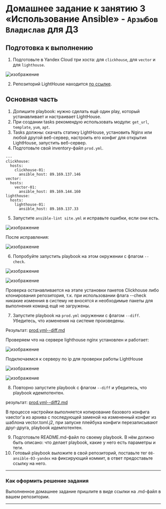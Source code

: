 # Домашнее задание к занятию 3 «Использование Ansible» - `Арзыбов Владислав` для ДЗ

## Подготовка к выполнению

1. Подготовьте в Yandex Cloud три хоста: для `clickhouse`, для `vector` и для `lighthouse`.

![изображение](https://github.com/user-attachments/assets/74ec6682-4eed-4689-a370-3cdc19c85226)

2. Репозиторий LightHouse находится [по ссылке](https://github.com/VKCOM/lighthouse).

## Основная часть

1. Допишите playbook: нужно сделать ещё один play, который устанавливает и настраивает LightHouse.
2. При создании tasks рекомендую использовать модули: `get_url`, `template`, `yum`, `apt`.
3. Tasks должны: скачать статику LightHouse, установить Nginx или любой другой веб-сервер, настроить его конфиг для открытия LightHouse, запустить веб-сервер.
4. Подготовьте свой inventory-файл `prod.yml`.

```
---
clickhouse:
  hosts:
    clickhouse-01:
      ansible_host: 89.169.137.146
vector:
  hosts:
    vector-01:
      ansible_host: 89.169.144.160
lighthouse:
  hosts:
    lighthouse-01:
      ansible_host: 89.169.137.33
```

5. Запустите `ansible-lint site.yml` и исправьте ошибки, если они есть.

![изображение](https://github.com/user-attachments/assets/d7f40121-1057-42be-a4a5-b4cd723dffc8)

После исправления:

![изображение](https://github.com/user-attachments/assets/78d5dc29-faa7-495e-a83b-67d830314f47)

6. Попробуйте запустить playbook на этом окружении с флагом `--check`.

![изображение](https://github.com/user-attachments/assets/87042826-b137-418a-9b9d-3e6de10a8c2a)

![изображение](https://github.com/user-attachments/assets/c99519dd-1035-4cdd-97bf-1664b27a176f)

Проверка останавливается на этапе установки пакетов Clickhouse либо клонирования репозитория, т.к. при использовании флага --check никакие изменния в систему не вносятся и необходимые пакеты для выполнения команд ещё не загружены.

7. Запустите playbook на `prod.yml` окружении с флагом `--diff`. Убедитесь, что изменения на системе произведены.

Результат: [prod.yml--diff.md](https://github.com/vladislav-arzybov/HOMEWORK/blob/main/17_Sistema_upravleniya_konfiguraciyami/prodyml--diff.md)

Проверяем что на сервере lighthouse nginx установлен и работает:

![изображение](https://github.com/user-attachments/assets/770abc80-ed55-4af9-8f26-e55854fc10cd)

Подключаемся к серверу по ip для проверки работы LightHouse

![изображение](https://github.com/user-attachments/assets/6582dc2c-295c-49b5-aa23-137b0520c511)

![изображение](https://github.com/user-attachments/assets/75e86e55-46c4-4e5e-8f67-e2ee038c41eb)

8. Повторно запустите playbook с флагом `--diff` и убедитесь, что playbook идемпотентен.

результат: [prod.yml--diff2.md](https://github.com/vladislav-arzybov/HOMEWORK/blob/main/17_Sistema_upravleniya_konfiguraciyami/prodyml--diff2.md)

В процессе настройки выполняется копирование базового конфига vaector'а из архива с последующей заменой на измененный конфиг из шаблона vector.toml.j2, при запуске плейбука конфиги перезаписывают друг-друга, playbook идемпотентен.

9. Подготовьте README.md-файл по своему playbook. В нём должно быть описано: что делает playbook, какие у него есть параметры и теги.
10. Готовый playbook выложите в свой репозиторий, поставьте тег `08-ansible-03-yandex` на фиксирующий коммит, в ответ предоставьте ссылку на него.

---

### Как оформить решение задания

Выполненное домашнее задание пришлите в виде ссылки на .md-файл в вашем репозитории.

---
